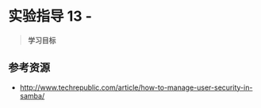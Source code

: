 # 实验指导 13 -

>#### 学习目标

## 参考资源
* http://www.techrepublic.com/article/how-to-manage-user-security-in-samba/
